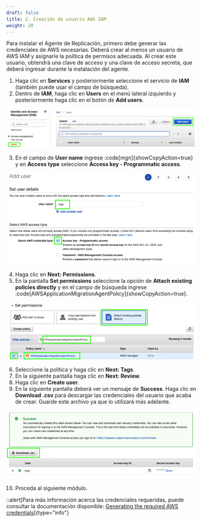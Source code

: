 ```yaml
---
draft: false
title: 2. Creación de usuario AWS IAM
weight: 20
---
```

Para instalar el Agente de Replicación, primero debe generar las credenciales de AWS necesarias. Deberá crear al menos un usuario de AWS IAM y asignarle la política de permisos adecuada. Al crear este usuario, obtendrá una clave de acceso y una clave de acceso secreta, que deberá ingresar durante la instalación del agente.

1. Haga clic en **Services** y posteriormente seleccione el servicio de **IAM** (también puede usar el campo de búsqueda).
2. Dentro de **IAM**, haga clic en **Users** en el menú lateral izquierdo y posteriormente haga clic en el botón de **Add users**.

![Add users](/static/images/mgn/addusers.png)

3. En el campo de **User name** ingrese :code[mgn]{showCopyAction=true} y en **Access type** seleccione **Access key - Programmatic access**.

![Add users](/static/images/mgn/addusers2.png)

4. Haga clic en **Next: Permissions**.
5. En la pantalla **Set permissions** seleccione la opción de **Attach existing policies directly** y en el campo de búsqueda ingrese :code[AWSApplicationMigrationAgentPolicy]{showCopyAction=true}. 

![Add users](/static/images/mgn/addusers3.png)

6. Seleccione la política y haga clic en **Next: Tags**.
7. En la siguiente pantalla haga clic en **Next: Review**.
8. Haga clic en **Create user**.
9. En la siguiente pantalla deberá ver un mensaje de **Success**. Haga clic en **Download .csv** para descargar las credenciales del usuario que acaba de crear. Guarde este archivo ya que lo utilizará más adelante.

![Add users](/static/images/mgn/addusers4.png)

10. Proceda al siguiente módulo.


::alert[Para más información acerca las credenciales requeridas, puede consultar la documentación disponible: [Generating the required AWS credentials](https://docs.aws.amazon.com/mgn/latest/ug/credentials.html)]{type="info"}